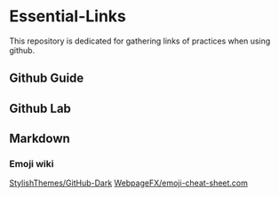 # Essential-Links
This repository is dedicated for gathering links of practices when using github.

## Github Guide

## Github Lab

## Markdown
### Emoji wiki
[StylishThemes/GitHub-Dark](https://github.com/StylishThemes/GitHub-Dark/wiki/Emoji)
[WebpageFX/emoji-cheat-sheet.com](https://github.com/WebpageFX/emoji-cheat-sheet.com/issues/429)
